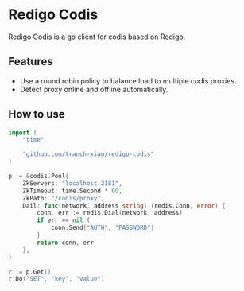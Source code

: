 # Redigo Codis

Redigo Codis is a go client for codis based on Redigo.

## Features

- Use a round robin policy to balance load to multiple codis proxies.
- Detect proxy online and offline automatically.

## How to use

```go
import (
    "time"

    "github.com/tranch-xiao/redigo-codis"
)

p := &codis.Pool{
    ZkServers: "localhost:2181",
    ZkTimeout: time.Second * 60,
    ZkPath: "/codis/proxy",
    Dail: func(network, address string) (redis.Conn, error) {
        conn, err := redis.Dial(network, address)
        if err == nil {
            conn.Send("AUTH", "PASSWORD")
        }
        return conn, err
    },
}

r := p.Get()
r.Do("SET", "key", "value")
```
